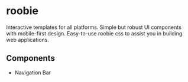 # roobie

Interactive templates for all platforms.  Simple but robust UI components with mobile-first design.  Easy-to-use roobie css to assist you in building web applications.

## Components

- Navigation Bar


